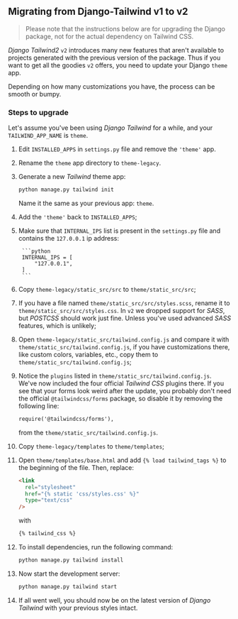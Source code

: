 ## Migrating from Django-Tailwind v1 to v2

> Please note that the instructions below are for upgrading the Django package, not for the actual dependency on Tailwind CSS.

*Django Tailwind2* `v2` introduces many new features that aren't available to projects generated with the
previous version of the package. Thus if you want to get all the goodies `v2` offers, you need to update your Django `theme` app.

Depending on how many customizations you have, the process can be smooth or bumpy.

### Steps to upgrade

Let's assume you've been using *Django Tailwind* for a while, and your `TAILWIND_APP_NAME` is `theme`.

1. Edit `INSTALLED_APPS` in `settings.py` file and remove the `'theme'` app.
2. Rename the `theme` app directory to `theme-legacy`.
3. Generate a new *Tailwind* theme app:

   ```bash
   python manage.py tailwind init
   ```
   Name it the same as your previous app: `theme`.
4. Add the `'theme'` back to `INSTALLED_APPS`;
5. Make sure that `INTERNAL_IPS` list is present in the `settings.py` file and contains the `127.0.0.1` ip address:

        ```python
        INTERNAL_IPS = [
            "127.0.0.1",
        ]
        ```
   
6. Copy `theme-legacy/static_src/src` to `theme/static_src/src`;
7. If you have a file named `theme/static_src/src/styles.scss`, rename it to `theme/static_src/src/styles.css`. In `v2`
   we dropped support for *SASS*, but *POSTCSS* should work just fine. Unless you've used advanced *SASS* features, which
   is unlikely;
8. Open `theme-legacy/static_src/tailwind.config.js` and compare it with `theme/static_src/tailwind.config.js`, if you
   have customizations there, like custom colors, variables, etc., copy them to `theme/static_src/tailwind.config.js`;
9. Notice the `plugins` listed in `theme/static_src/tailwind.config.js`. We've now included the four
   official
   *Tailwind CSS* plugins there. If you see that your forms look weird after the update, you probably don't need
   the official `@tailwindcss/forms` package, so disable it by removing the following line:
   ```html
   require('@tailwindcss/forms'),
   ```
   from the `theme/static_src/tailwind.config.js`.
10. Copy `theme-legacy/templates` to `theme/templates`;
11. Open `theme/templates/base.html` and add `{% load tailwind_tags %}` to the beginning of the file. Then, replace:

      ```html
      <link
        rel="stylesheet"
        href="{% static 'css/styles.css' %}"
        type="text/css"
      />
      ```
    
    with

      ```html
      {% tailwind_css %}
      ```

   
12. To install dependencies, run the following command:

      ```python
      python manage.py tailwind install
      ```
   
   

13. Now start the development server:

       ```python
       python manage.py tailwind start
       ```

14. If all went well, you should now be on the latest version of *Django Tailwind* with your previous styles intact.

